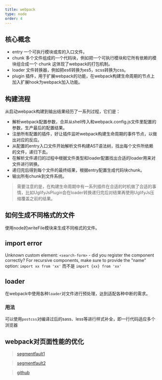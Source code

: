 ```yaml
---
title: webpack
type: node
order: 4
---
```

## 核心概念
- entry 一个可执行模块或库的入口文件。
- chunk 多个文件组成的一个代码块，例如把一个可执行模块和它所有依赖的模块组合成一个 chunk 这体现了webpack的打包机制。
- loader 文件转换器，例如把es6转换为es5，scss转换为css。
- plugin 插件，用于扩展webpack的功能，在webpack构建生命周期的节点上加入扩展hook为webpack加入功能。

## 构建流程
从启动webpack构建到输出结果经历了一系列过程，它们是：
- 解析webpack配置参数，合并从shell传入和webpack.config.js文件里配置的参数，生产最后的配置结果。
- 注册所有配置的插件，好让插件监听webpack构建生命周期的事件节点，以做出对应的反应。
- 从配置的entry入口文件开始解析文件构建AST语法树，找出每个文件所依赖的文件，递归下去。
- 在解析文件递归的过程中根据文件类型和loader配置找出合适的loader用来对文件进行转换。
- 递归完后得到每个文件的最终结果，根据entry配置生成代码块chunk。
- 输出所有chunk到文件系统。

> 需要注意的是，在构建生命周期中有一系列插件在合适的时机做了合适的事情，比如UglifyJsPlugin会在loader转换递归完后对结果再使用UglifyJs压缩覆盖之前的结果。

## 如何生成不同格式的文件
使用node的writeFile模块来生成不同格式的文件。

## import error

Unknown custom element: `<search-form>` - did you register the component correctly? For recursive components, make sure to provide the "name" option:
`import xx from 'xx'` 而不是 `import {xx} from 'xx'`

## loader

在webpack中使用各种`loader`对文件进行预处理，达到适配各种中断的需求。

### 用法

可以使用`postcss`对编译过后的sass、less等进行样式补全，即一行代码适应多个浏览器

## webpack对页面性能的优化

> [segmentfault1](https://segmentfault.com/a/1190000004577578)

> [segmentfault2](https://segmentfault.com/a/1190000007891318)

> [github](https://github.com/hawx1993/tech-blog/issues/3)
